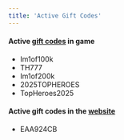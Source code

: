 ```yaml
---
title: 'Active Gift Codes'
---
```


#### Active [gift codes](/mechanics/gift-codes) in game
- Im1of100k
- TH777
- Im1of200k
- 2025TOPHEROES
- TopHeroes2025

#### Active gift codes in the [website](https://topheroes.store.kopglobal.com/en/)
- EAA924CB